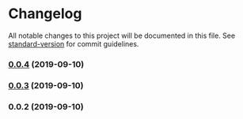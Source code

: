 # Changelog

All notable changes to this project will be documented in this file. See [standard-version](https://github.com/conventional-changelog/standard-version) for commit guidelines.

### [0.0.4](https://github.com/rockalabs/search-text-highlight/compare/v0.0.3...v0.0.4) (2019-09-10)

### [0.0.3](https://github.com/rockalabs/search-text-highlight/compare/v0.0.2...v0.0.3) (2019-09-10)

### 0.0.2 (2019-09-10)
